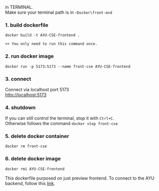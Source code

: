 in TERMINAL.<br>
Make sure your terminal path is in `~Docker\front-end`

### 1. build dockerfile
```
docker build -t AYU-CSE-frontend .
```
`>> You only need to run this command once.`

### 2. run docker image
```
docker run -p 5173:5173 --name front-cse AYU-CSE-frontend
```
### 3. connect
Connect via localhost port 5173<br>
[http://localhost:5173](http://localhost:5173)

### 4. shutdown
If you can still control the terminal, stop it with `Ctrl+C`.<br>
Otherwise follows the command `docker stop front-cse`

### 5. delete docker container
```
docker rm front-cse
```
### 6. delete docker image
```
docker rmi AYU-CSE-frontend
```
This dockerfile purposed on just preview frontend.
To connect to the AYU backend, follow this [link]().
